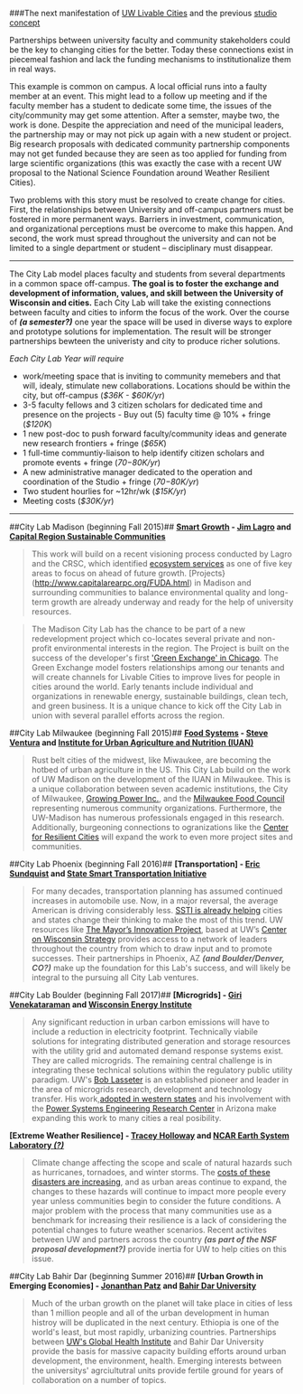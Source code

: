 ###The next manifestation of [UW Livable Cities](LivableCitiesOriginal.md) and the previous [studio concept](StudioPlan.md)

Partnerships between university faculty and community stakeholders could be the key to changing cities for the better. Today these connections exist in piecemeal fashion and lack the funding mechanisms to institutionalize them in real ways. 

This example is common on campus. A local official runs into a faulty member at an event. This might lead to a follow up meeting and if the faculty member has a student to dedicate some time, the issues of the city/community may get some attention. After a semster, maybe two, the work is done. Despite the appreciation and need of the municipal leaders, the partnership may or may not pick up again with a new student or project. Big research proposals with dedicated community partnership components may not get funded because they are seen as too applied for funding from large scientific organizations (this was exactly the case with a recent UW proposal to the National Science Foundation around Weather Resilient Cities).

Two problems with this story must be resolved to create change for cities. First, the relationships between University and off-campus partners must be fostered in more permanent ways. Barriers in investment, communication, and organizational perceptions must be overcome to make this happen. And second, the work must spread throughout the university and can not be limited to a single department or student – disciplinary must disappear. 

------

The City Lab model places faculty and students from several departments in a common space off-campus. __The goal is to foster the exchange and development of information, values, and skill between the University of Wisconsin and cities.__  Each City Lab will take the existing connections between faculty and cities to inform the focus of the work.  Over the course of ___(a semester?)___ one year the space will be used in diverse ways to explore and prototype solutions for implementation. The result will be stronger partnerships bewteen the univeristy and city to produce richer solutions. 

_Each City Lab Year will require_
+ work/meeting space that is inviting to community memebers and that will, idealy, stimulate new collaborations. Locations should be within the city, but off-campus (_$36K - $60K/yr_)
+ 3-5 faculty fellows and 3 citizen scholars for dedicated time and presence on the projects - Buy out (5) faculty time @ 10% + fringe (_$120K_)
+ 1 new post-doc to push forward faculty/community ideas and generate new research frontiers + fringe (_$65K_)
+ 1 full-time communtiy-liaison to help identify citizen scholars and promote events + fringe (_$70-$80K/yr_)
+ A new administrative manager dedicated to the operation and coordination of the Studio + fringe (_$70-$80K/yr_)
+ Two student hourlies for ~12hr/wk (_$15K/yr_)
+ Meeting costs (_$30K/yr_)

------

##City Lab Madison (beginning Fall 2015)##
__[Smart Growth](greeninf.md) - [Jim Lagro](http://www.wicci.wisc.edu/lagro.php) and [Capital Region Sustainable Communities](http://www.capitalregionscrpg.org/)__
>This work will build on a recent visioning process conducted by Lagro and the CRSC, which identified [ecosystem services](http://www.capitalregionscrpg.org/?page_id=1295) as one of five key areas to focus on ahead of future growth. [Projects}(http://www.capitalarearpc.org/FUDA.html) in Madison and surrounding communities to balance environmental quality and long-term growth are already underway and ready for the help of university resources. 

>The Madison City Lab has the chance to be part of a new redevelopment project which co-locates several private and non-profit environmental interests in the region. The Project is built on the success of the developer's first ['Green Exchange' in Chicago](http://www.greenexchange.com/). The Green Exchange model fosters relationships among our tenants and will create channels for Livable Cities to improve lives for people in cities around the world.  Early tenants include individual and organizations in renewable energy, sustainable buildings, clean tech, and green business.  It is a unique chance to kick off the City Lab in union with several parallel efforts across the region. 


##City Lab Milwaukee (beginning Fall 2015)##
__[Food Systems](food.md) - [Steve Ventura](http://experts.news.wisc.edu/experts/727) and [Institute for Urban Agriculture and Nutrition (IUAN)](https://www.facebook.com/InstituteUrbanAgNutrition/info)__
>Rust belt cities of the midwest, like Miwaukee, are becoming the hotbed of urban agriculture in the US. This City Lab build on the work of UW Madison on the development of the IUAN in Milwaukee. This is a unique collaboration between seven academic institutions, the City of Milwaukee, [Growing Power Inc.](http://www.growingpower.org/), and the [Milwaukee Food Council](http://www.milwaukeefoodcouncil.org/milwaukee_food_council/home.html) representing numerous community organizations. Furthermore, the UW-Madison has numerous professionals engaged in this research. Additionally, burgeoning connections to ogranizations like the [Center for Resilient Cities](http://www.resilientcities.org/) will expand the work to even more project sites and communities. 

##City Lab Phoenix (beginning Fall 2016)##
__[Transportation] - [Eric Sundquist](http://experts.news.wisc.edu/experts/727) and [State Smart Transportation Initiative](http://www.ssti.us/)__
>For many decades, transportation planning has assumed continued increases in automobile use. Now, in a major reversal, the average American is driving considerably less. [SSTI is already helping](http://www.ssti.us/2013/09/vmt-inflection-point-factors-affecting-21st-century-travel-ssti-2013/) cities and states change their thinking to make the most of this trend. UW resources like [The Mayor’s Innovation Project](http://www.mayorsinnovation.org/), based at UW’s [Center on Wisconsin Strategy](http://www.cows.org/) provides access to a network of leaders throughout the country from which to draw input and to promote successes. Their partnerships in Phoenix, AZ ___(and Boulder/Denver, CO?)___ make up the foundation for this Lab's success, and will likely be integral to the pursuing all City Lab ventures. 

##City Lab Boulder (beginning Fall 2017)##
__[Microgrids] - [Giri Venekataraman](http://directory.engr.wisc.edu/ece/faculty/venkataramanan_giri) and [Wisconsin Energy Institute]()__
>Any significant reduction in urban carbon emissions will have to include a reduction in electricity footprint. Technically viabile solutions for integrating distributed generation and storage resources with the utility grid and automated demand response systems exist. They are called microgrids. The remaining central challenge is in integrating these technical solutions within the regulatory public utility paradigm. UW's [Bob Lasseter](http://directory.engr.wisc.edu/ece/faculty/lasseter_robert) is an established pioneer and leader in the area of microgrids research, development and technology transfer. His work,[adopted in western states](http://www.news.wisc.edu/20470) and his involvement with the [Power Systems Engineering Research Center](www.pserc.org) in Arizona make expanding this work to many cities a real posibility. 

__[Extreme Weather Resilience] - [Tracey Holloway](http://www.sage.wisc.edu/people/holloway/holloway.html) and [NCAR Earth System Laboratory ___(?)___](http://www.nesl.ucar.edu/about)__
>Climate change affecting the scope and scale of natural hazards such as hurricanes, tornadoes, and winter storms. The [costs of these disasters are increasing](http://www.ncdc.noaa.gov/billions/time-series), and as urban areas continue to expand, the changes to these hazards will continue to impact more people every year unless communities begin to consider the future conditions. A major problem with the process that many communities use as a benchmark for increasing their resilience is a lack of considering the potential changes to future weather scenarios. Recent activites between UW and partners across the country ___(as part of the NSF proposal development?)___ provide inertia for UW to help cities on this issue. 

##City Lab Bahir Dar (beginning Summer 2016)##
__[Urban Growth in Emerging Economies] - [Jonanthan Patz](http://directory.engr.wisc.edu/ece/faculty/venkataramanan_giri) and [Bahir Dar University](http://www.bdu.edu.et/)__
>Much of the urban growth on the planet will take place in cities of less than 1 million people and all of the urban development in human histroy will be duplicated in the next century. Ethiopia is one of the world's least, but most rapidly, urbanizing countries. Partnerships between [UW's Global Health Institute](http://ghi.wisc.edu/ghi-in-action/bringing-the-whole-university-to-ethiopia/) and Bahir Dar University provide the basis for massive capacity building efforts around urban development, the environment, health. Emerging interests between the universitys' agrciultutral units provide fertile ground for years of collaboration on a number of topics. 


